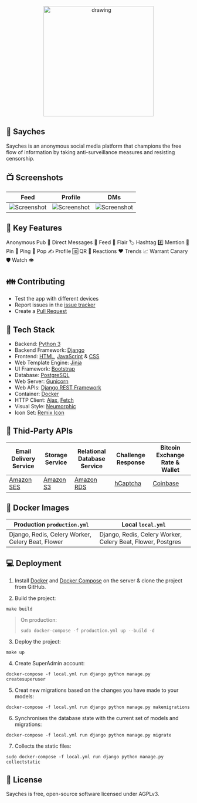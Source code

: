 <div align="center">
        <img src="https://user-images.githubusercontent.com/61336552/145426931-9b431526-e7db-4fe7-ac97-b2d9e117c056.png" alt="drawing" width="300px"/>
</div>

## 🐠 Sayches

Sayches is an anonymous social media platform that champions the free flow of information by taking anti-surveillance measures and resisting censorship.

## 📺 Screenshots

| Feed | Profile | DMs |
| --- | --- | --- |
| ![Screenshot](/.github/media/Feed.png) | ![Screenshot](/.github/media/Profile.png) | ![Screenshot](/.github/media/DMs.png) |

## 🚀 Key Features
Anonymous Pub 👻 Direct Messages 💬 Feed 📰 Flair 🏷️ Hashtag #️⃣ Mention 🤏 Pin 📌 Ping 👋 Pop ✍️ Profile 🆔 QR 📱 Reactions ❤️ Trends 📈 Warrant Canary 🛡️ Watch 👁️

## 👪 Contributing
* Test the app with different devices
* Report issues in the [issue tracker](https://github.com/Sayches/Sayches/issues)
* Create a [Pull Request](https://docs.github.com/en/github/collaborating-with-issues-and-pull-requests/about-pull-requests)

## 🔗 Tech Stack

* Backend: [Python 3](https://www.python.org/download/releases/3.0/)
* Backend Framework: [Django](https://docs.djangoproject.com/)
* Frontend: [HTML](https://github.com/Sayches/Sayches/search?l=html), [JavaScript](https://github.com/Sayches/Sayches/search?l=javascript) & [CSS](https://github.com/Sayches/Sayches/search?l=css)
* Web Template Engine: [Jinja](https://jinja.palletsprojects.com/en/3.0.x/)
* UI Framework: [Bootstrap](https://getbootstrap.com/)
* Database: [PostgreSQL](https://www.postgresql.org/docs/)
* Web Server: [Gunicorn](https://gunicorn.org/)
* Web APIs: [Django REST Framework](https://www.django-rest-framework.org/)
* Container: [Docker](https://docs.docker.com/)
* HTTP Client: [Ajax](https://www.w3schools.com/whatis/whatis_ajax.asp), [Fetch](https://javascript.info/fetch)
* Visual Style: [Neumorphic](https://uxdesign.cc/neumorphism-in-user-interfaces-b47cef3bf3a6)
* Icon Set: [Remix Icon](https://remixicon.com/)

## 📍 Thid-Party APIs

| Email Delivery Service | Storage Service | Relational Database Service | Challenge Response | Bitcoin Exchange Rate & Wallet
| --- | --- | --- | --- | --- |
| [Amazon SES](https://aws.amazon.com/ses/) | [Amazon S3](https://docs.aws.amazon.com/code-samples/latest/catalog/code-catalog-python-example_code-s3.html) | [Amazon RDS](https://aws.amazon.com/rds/) | [hCaptcha](https://python.plainenglish.io/how-to-add-hcaptcha-to-your-django-crispy-form-and-be-more-privacy-conscious-273e7f39bbfd) | [Coinbase](https://developers.coinbase.com/api/v2?python#get-exchange-rates)

## 🐳 Docker Images

| Production ``production.yml`` | Local ``local.yml`` |
| --- | --- |
| Django, Redis, Celery Worker, Celery Beat, Flower  | Django, Redis, Celery Worker, Celery Beat, Flower, Postgres |


## 💻 Deployment

1. Install [Docker](https://docs.docker.com/get-docker/) and [Docker Compose](https://docs.docker.com/compose/install/) on the server & clone the project from GitHub.

2. Build the project:
```
make build
```

> On production:
> ```
> sudo docker-compose -f production.yml up --build -d
> ```

3. Deploy the project:
```
make up
```

4. Create SuperAdmin account:
```
docker-compose -f local.yml run django python manage.py createsuperuser
```
        
5. Creat new migrations based on the changes you have made to your models:
```
docker-compose -f local.yml run django python manage.py makemigrations
```
6. Synchronises the database state with the current set of models and migrations:
```
docker-compose -f local.yml run django python manage.py migrate
```
7. Collects the static files:
```
sudo docker-compose -f local.yml run django python manage.py collectstatic
```

## 📓 License
Sayches is free, open-source software licensed under AGPLv3.
